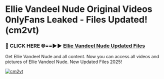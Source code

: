 # Ellie Vandeel Nude Original Videos 0nlyFans Leaked - Files Updated! (cm2vt)

<h3>🔴 CLICK HERE 🌐==►► <a href="https://tinyurl.com/5h6xmrr3" rel="nofollow">Ellie Vandeel Nude Updated Files</a></h3>

Get Ellie Vandeel Nude and all content. Now you can access all videos and pictures of Ellie Vandeel Nude. New Updated Files 2025!

[![cm2vt](https://i.imgur.com/KVD873Z.gif)](https://tinyurl.com/5h6xmrr3)
